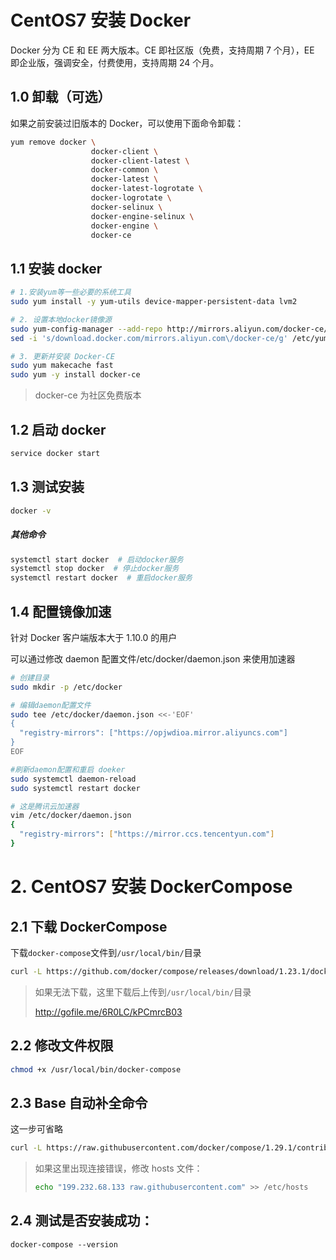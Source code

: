 # CentOS7 安装 Docker

Docker 分为 CE 和 EE 两大版本。CE 即社区版（免费，支持周期 7 个月），EE 即企业版，强调安全，付费使用，支持周期 24 个月。

## 1.0 卸载（可选）

如果之前安装过旧版本的 Docker，可以使用下面命令卸载：

```bash
yum remove docker \
                  docker-client \
                  docker-client-latest \
                  docker-common \
                  docker-latest \
                  docker-latest-logrotate \
                  docker-logrotate \
                  docker-selinux \
                  docker-engine-selinux \
                  docker-engine \
                  docker-ce
```

## 1.1 安装 docker

```bash
# 1.安装yum等一些必要的系统工具
sudo yum install -y yum-utils device-mapper-persistent-data lvm2

# 2. 设置本地docker镜像源
sudo yum-config-manager --add-repo http://mirrors.aliyun.com/docker-ce/linux/centos/docker-ce.repo
sed -i 's/download.docker.com/mirrors.aliyun.com\/docker-ce/g' /etc/yum.repos.d/docker-ce.repo

# 3. 更新并安装 Docker-CE
sudo yum makecache fast
sudo yum -y install docker-ce
```

> docker-ce 为社区免费版本

## 1.2 启动 docker

```bash
service docker start
```

## 1.3 测试安装

```bash
docker -v
```

##### 其他命令

```bash
systemctl start docker  # 启动docker服务
systemctl stop docker  # 停止docker服务
systemctl restart docker  # 重启docker服务
```

## 1.4 配置镜像加速

针对 Docker 客户端版本大于 1.10.0 的用户

可以通过修改 daemon 配置文件/etc/docker/daemon.json 来使用加速器

```bash
# 创建目录
sudo mkdir -p /etc/docker

# 编辑daemon配置文件
sudo tee /etc/docker/daemon.json <<-'EOF'
{
  "registry-mirrors": ["https://opjwdioa.mirror.aliyuncs.com"]
}
EOF

#刷新daemon配置和重启 doeker
sudo systemctl daemon-reload
sudo systemctl restart docker
```

```bash
# 这是腾讯云加速器
vim /etc/docker/daemon.json
{
  "registry-mirrors": ["https://mirror.ccs.tencentyun.com"]
}
```

# 2. CentOS7 安装 DockerCompose

## 2.1 下载 DockerCompose

下载`docker-compose`文件到`/usr/local/bin/`目录

```bash
curl -L https://github.com/docker/compose/releases/download/1.23.1/docker-compose-`uname -s`-`uname -m` > /usr/local/bin/docker-compose
```

> 如果无法下载，这里下载后上传到`/usr/local/bin/`目录
>
> http://gofile.me/6R0LC/kPCmrcB03

## 2.2 修改文件权限

```bash
chmod +x /usr/local/bin/docker-compose
```

## 2.3 Base 自动补全命令

这一步可省略

```bash
curl -L https://raw.githubusercontent.com/docker/compose/1.29.1/contrib/completion/bash/docker-compose > /etc/bash_completion.d/docker-compose
```

> 如果这里出现连接错误，修改 hosts 文件：
>
> ```sh
> echo "199.232.68.133 raw.githubusercontent.com" >> /etc/hosts
> ```

## 2.4 测试是否安装成功：

```shell
docker-compose --version
```
